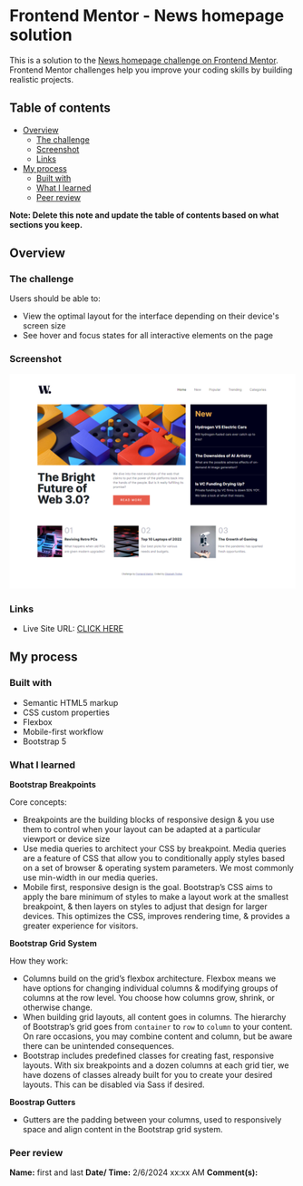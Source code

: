 # Frontend Mentor - News homepage solution

This is a solution to the [News homepage challenge on Frontend Mentor](https://www.frontendmentor.io/challenges/news-homepage-H6SWTa1MFl). Frontend Mentor challenges help you improve your coding skills by building realistic projects. 

## Table of contents

- [Overview](#overview)
  - [The challenge](#the-challenge)
  - [Screenshot](#screenshot)
  - [Links](#links)
- [My process](#my-process)
  - [Built with](#built-with)
  - [What I learned](#what-i-learned)
  - [Peer review](#peer-review)

**Note: Delete this note and update the table of contents based on what sections you keep.**

## Overview

### The challenge

Users should be able to:

- View the optimal layout for the interface depending on their device's screen size
- See hover and focus states for all interactive elements on the page

### Screenshot

![Desktop screenshot](./assets/images/desktop-screenshot.png)

### Links

- Live Site URL: [CLICK HERE](https://news-homepage-main-rouge.vercel.app/)

## My process

### Built with

- Semantic HTML5 markup
- CSS custom properties
- Flexbox
- Mobile-first workflow
- Bootstrap 5

### What I learned

**Bootstrap Breakpoints**

Core concepts:
- Breakpoints are the building blocks of responsive design & you use them to control when your layout can be adapted at a particular viewport or device size
- Use media queries to architect your CSS by breakpoint. Media queries are a feature of CSS that allow you to conditionally apply styles based on a set of browser & operating system parameters. We most commonly use min-width in our media queries.
- Mobile first, responsive design is the goal. Bootstrap’s CSS aims to apply the bare minimum of styles to make a layout work at the smallest breakpoint, & then layers on styles to adjust that design for larger devices. This optimizes the CSS, improves rendering time, & provides a greater experience for visitors.

**Bootstrap Grid System**

How they work:
- Columns build on the grid’s flexbox architecture. Flexbox means we have options for changing individual columns & modifying groups of columns at the row level. You choose how columns grow, shrink, or otherwise change.
- When building grid layouts, all content goes in columns. The hierarchy of Bootstrap’s grid goes from `container` to `row` to `column` to your content. On rare occasions, you may combine content and column, but be aware there can be unintended consequences.
- Bootstrap includes predefined classes for creating fast, responsive layouts. With six breakpoints and a dozen columns at each grid tier, we have dozens of classes already built for you to create your desired layouts. This can be disabled via Sass if desired.

**Boostrap Gutters**

- Gutters are the padding between your columns, used to responsively space and align content in the Bootstrap grid system.

### Peer review

**Name:** first and last **Date/ Time:** 2/6/2024 xx:xx AM
**Comment(s):**

